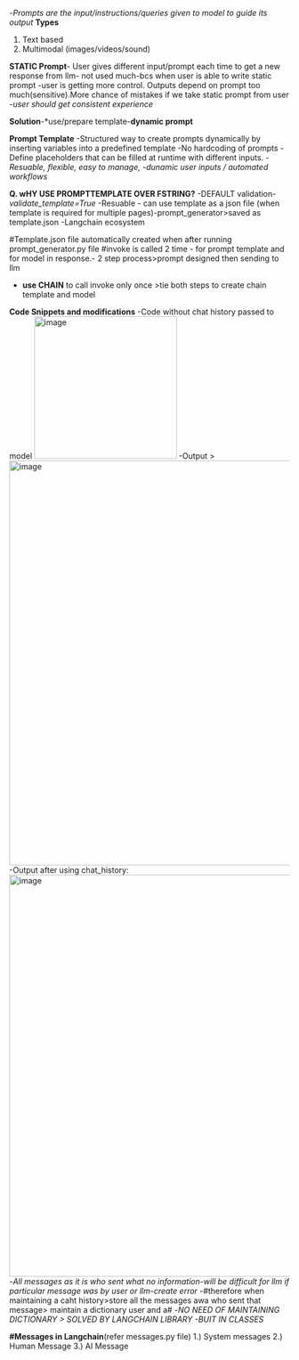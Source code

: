 -*Prompts are the input/instructions/queries given to model to guide its output*
**Types**
1) Text based
2) Multimodal (images/videos/sound)

**STATIC Prompt**- User gives different input/prompt each time to get a new response from llm- not used much-bcs when user is able to write static prompt -user is getting more control. Outputs depend on prompt too much(sensitive).More chance of mistakes if we take static prompt from user
-*user should get consistent experience*

**Solution**-*use/prepare template-**dynamic prompt**

**Prompt Template**
-Structured way to create prompts dynamically by inserting variables into a predefined template
-No hardcoding of prompts
-Define placeholders that can be filled at runtime with different inputs.
-*Resuable, flexible, easy to manage, -dunamic user inputs / automated workflows*

**Q. wHY USE PROMPTTEMPLATE OVER FSTRING?**
-DEFAULT validation-*validate_template=True*
-Resuable - can use template as a json file (when template is required for multiple pages)-prompt_generator>saved as template.json
-Langchain ecosystem 

#Template.json file automatically created when after running prompt_generator.py file
#invoke is called 2 time - for prompt template and for model in response.- 2 step process>prompt designed then sending to llm 
- **use CHAIN** to call invoke only once >tie both steps to create chain template and model

**Code Snippets and modifications**
-Code without chat history passed to model
<img width="256" alt="image" src="https://github.com/user-attachments/assets/bae8b55d-f582-42dd-ab01-6264bc72cbd0" />
-Output > <img width="727" alt="image" src="https://github.com/user-attachments/assets/49594031-0ba1-418c-814e-3c9ddf365f8f" />
-Output after using chat_history: <img width="722" alt="image" src="https://github.com/user-attachments/assets/0592c5e9-3bd9-43e7-bbe7-e55bff384041" />
-*All messages as it is who sent what no information-will be difficult for llm if particular message was by user or llm-create error*
-#therefore when maintaining a caht history>store all the messages awa who sent that message> maintain a dictionary user and a#
-*NO NEED OF MAINTAINING DICTIONARY > SOLVED BY LANGCHAIN LIBRARY -BUIT IN CLASSES*

**#Messages in Langchain**(refer messages.py file)
1.) System messages
2.) Human Message
3.) AI Message


